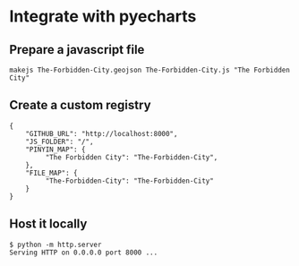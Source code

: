 # Integrate with pyecharts

## Prepare a javascript file

```
makejs The-Forbidden-City.geojson The-Forbidden-City.js "The Forbidden City"
```

## Create a custom registry

```
{
    "GITHUB_URL": "http://localhost:8000",
    "JS_FOLDER": "/",
    "PINYIN_MAP": {
         "The Forbidden City": "The-Forbidden-City",
    },
    "FILE_MAP": {
         "The-Forbidden-City": "The-Forbidden-City"
    }
}
```

## Host it locally

```
$ python -m http.server
Serving HTTP on 0.0.0.0 port 8000 ...
```
